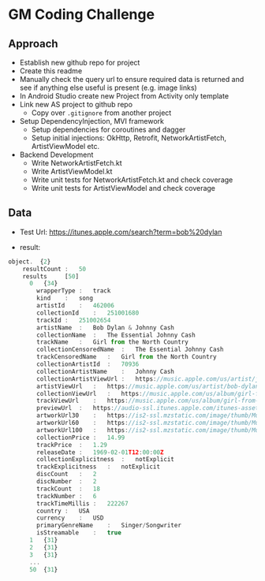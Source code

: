 # GM Coding Challenge

## Approach

- Establish new github repo for project
- Create this readme
- Manually check the query url to ensure required data is returned and see if anything else useful is present (e.g. image links)
- In Android Studio create new Project from Activity only template
- Link new AS project to github repo
    - Copy over `.gitignore` from another project
- Setup DependencyInjection, MVI framework
    - Setup dependencies for coroutines and dagger
    - Setup initial injections: OkHttp, Retrofit, NetworkArtistFetch, ArtistViewModel etc.
- Backend Development
    - Write NetworkArtistFetch.kt
    - Write ArtistViewModel.kt
    - Write unit tests for NetworkArtistFetch.kt and check coverage
    - Write unit tests for ArtistViewModel and check coverage





## Data
- Test Url: https://itunes.apple.com/search?term=bob%20dylan

- result:

```javascript
object.  {2}
    resultCount	:	50
    results		[50]
      0   {34}
        wrapperType	:	track
        kind	:	song
        artistId	:	462006
        collectionId	:	251001680
        trackId	:	251002654
        artistName	:	Bob Dylan & Johnny Cash
        collectionName	:	The Essential Johnny Cash
        trackName	:	Girl from the North Country
        collectionCensoredName	:	The Essential Johnny Cash
        trackCensoredName	:	Girl from the North Country
        collectionArtistId	:	70936
        collectionArtistName	:	Johnny Cash
        collectionArtistViewUrl	:	https://music.apple.com/us/artist/johnny-cash/70936?uo=4
        artistViewUrl	:	https://music.apple.com/us/artist/bob-dylan/462006?uo=4
        collectionViewUrl	:	https://music.apple.com/us/album/girl-from-the-north-country/251001680?i=251002654&uo=4
        trackViewUrl	:	https://music.apple.com/us/album/girl-from-the-north-country/251001680?i=251002654&uo=4
        previewUrl	:	https://audio-ssl.itunes.apple.com/itunes-assets/Music/ee/c1/8f/mzi.ghrtrjno.aac.p.m4a
        artworkUrl30	:	https://is2-ssl.mzstatic.com/image/thumb/Music3/v4/13/ae/73/13ae735e-33d0-1480-f51b-4150d4a45696/source/30x30bb.jpg
        artworkUrl60	:	https://is2-ssl.mzstatic.com/image/thumb/Music3/v4/13/ae/73/13ae735e-33d0-1480-f51b-4150d4a45696/source/60x60bb.jpg
        artworkUrl100	:	https://is2-ssl.mzstatic.com/image/thumb/Music3/v4/13/ae/73/13ae735e-33d0-1480-f51b-4150d4a45696/source/100x100bb.jpg
        collectionPrice	:	14.99
        trackPrice	:	1.29
        releaseDate	:	1969-02-01T12:00:00Z
        collectionExplicitness	:	notExplicit
        trackExplicitness	:	notExplicit
        discCount	:	2
        discNumber	:	2
        trackCount	:	18
        trackNumber	:	6
        trackTimeMillis	:	222267
        country	:	USA
        currency	:	USD
        primaryGenreName	:	Singer/Songwriter
        isStreamable	:	true
      1   {31}
      2   {31}
      3   {31}
      ...
      50  {31}
```
